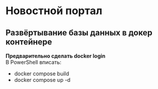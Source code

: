 # Новостной портал 
## Развёртывание базы данных в докер контейнере 
**Предварительно сделать docker login**  
В PowerShell вписать: 
- docker compose build 
- docker compose up -d

